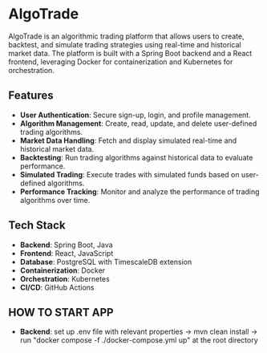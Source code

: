 # AlgoTrade

AlgoTrade is an algorithmic trading platform that allows users to create, backtest, and simulate trading strategies using real-time and historical market data. The platform is built with a Spring Boot backend and a React frontend, leveraging Docker for containerization and Kubernetes for orchestration.

## Features

- **User Authentication**: Secure sign-up, login, and profile management.
- **Algorithm Management**: Create, read, update, and delete user-defined trading algorithms.
- **Market Data Handling**: Fetch and display simulated real-time and historical market data.
- **Backtesting**: Run trading algorithms against historical data to evaluate performance.
- **Simulated Trading**: Execute trades with simulated funds based on user-defined algorithms.
- **Performance Tracking**: Monitor and analyze the performance of trading algorithms over time.

## Tech Stack

- **Backend**: Spring Boot, Java
- **Frontend**: React, JavaScript
- **Database**: PostgreSQL with TimescaleDB extension
- **Containerization**: Docker
- **Orchestration**: Kubernetes
- **CI/CD**: GitHub Actions

## HOW TO START APP

- **Backend**: set up .env file with relevant properties -> mvn clean install -> run "docker compose -f ./docker-compose.yml up" at the root directory